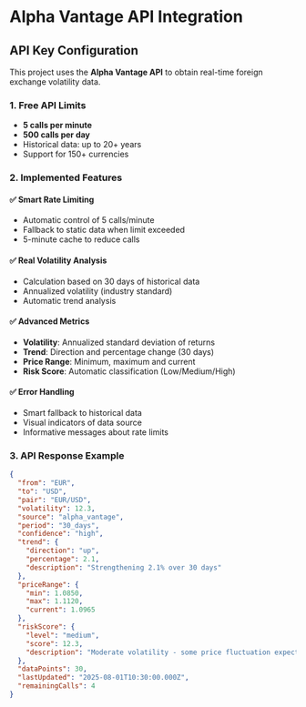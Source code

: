 # Alpha Vantage API Integration

## API Key Configuration

This project uses the **Alpha Vantage API** to obtain real-time foreign exchange volatility data.

### 1. Free API Limits

- **5 calls per minute**
- **500 calls per day**
- Historical data: up to 20+ years
- Support for 150+ currencies

### 2. Implemented Features

#### ✅ Smart Rate Limiting
- Automatic control of 5 calls/minute
- Fallback to static data when limit exceeded
- 5-minute cache to reduce calls

#### ✅ Real Volatility Analysis
- Calculation based on 30 days of historical data
- Annualized volatility (industry standard)
- Automatic trend analysis

#### ✅ Advanced Metrics
- **Volatility**: Annualized standard deviation of returns
- **Trend**: Direction and percentage change (30 days)
- **Price Range**: Minimum, maximum and current
- **Risk Score**: Automatic classification (Low/Medium/High)

#### ✅ Error Handling
- Smart fallback to historical data
- Visual indicators of data source
- Informative messages about rate limits

### 3. API Response Example

```json
{
  "from": "EUR",
  "to": "USD",
  "pair": "EUR/USD",
  "volatility": 12.3,
  "source": "alpha_vantage",
  "period": "30_days",
  "confidence": "high",
  "trend": {
    "direction": "up",
    "percentage": 2.1,
    "description": "Strengthening 2.1% over 30 days"
  },
  "priceRange": {
    "min": 1.0850,
    "max": 1.1120,
    "current": 1.0965
  },
  "riskScore": {
    "level": "medium",
    "score": 12.3,
    "description": "Moderate volatility - some price fluctuation expected"
  },
  "dataPoints": 30,
  "lastUpdated": "2025-08-01T10:30:00.000Z",
  "remainingCalls": 4
}
```

